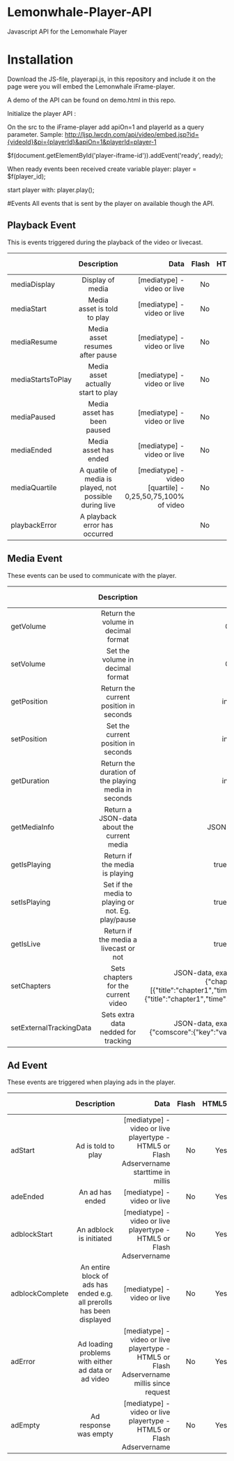 # Lemonwhale-Player-API
Javascript API for the Lemonwhale Player

# Installation
Download the JS-file, playerapi.js, in this repository and include it on the page were you will embed the Lemonwhale iFrame-player.

A demo of the API can be found on demo.html in this repo.

Initialize the player API :

On the src to the iFrame-player add apiOn=1 and playerId as a query parameter. Sample: http://ljsp.lwcdn.com/api/video/embed.jsp?id={videoId}&pi={playerId}&apiOn=1&playerId=player-1 

$f(document.getElementById('player-iframe-id')).addEvent('ready', ready);

When ready events been received create variable player:
player = $f(player_id);

start player with:   player.play();
   
#Events
All events that is sent by the player on available though the API.

## Playback Event
This is events triggered during the playback of the video or livecast.

|     | Description           | Data  |Flash | HTML5 | Mobile Devices
| ------------- |:-------------:| -----:|-----:|-----:|-----:|
| mediaDisplay | Display of media |     [mediatype] - video or live | No | Yes | Yes |
| mediaStart    |  Media asset is told to play | [mediatype] - video or live |No | Yes | Yes |
| mediaResume    |  Media asset resumes after pause | [mediatype] - video or live |No | Yes | Yes |
| mediaStartsToPlay     |  Media asset actually start to play      |   [mediatype] - video or live  |No | Yes | Yes |
| mediaPaused | Media asset has been paused |     [mediatype] - video or live |No | Yes | Yes |
| mediaEnded | Media asset has ended |     [mediatype] - video or live |No | Yes | Yes |
| mediaQuartile | A quatile of media is played, not possible during live |     [mediatype] - video <br/>[quartile] - 0,25,50,75,100% of video |No | Yes | Yes |
| playbackError | A playback error has occurred | |No | Yes | Yes |

## Media Event
These events can be used to communicate with the player.

|       | Description           | Data  | Flash | HTML5 | Mobile Devices
| ------------- |:-------------:| -----:|-----:|-----:|-----:|
| getVolume | Return the volume in decimal format | 0-1.0 | Yes | Yes | No |
| setVolume | Set the volume in decimal format | 0-1.0 | Yes | Yes | No |
| getPosition | Return the current position in seconds | integer | Yes | Yes | Yes |
| setPosition | Set the current position in seconds | integer | Yes | Yes | Yes |
| getDuration | Return the duration of the playing media in seconds | integer | Yes | Yes | Yes |
| getMediaInfo | Return a JSON-data about the current media | JSON-data | Yes | Yes | Yes |
| getIsPlaying | Return if the media is playing | true/false | Yes | Yes | Yes |
| setIsPlaying | Set if the media to playing or not. Eg. play/pause | true/false | Yes | Yes | Yes |
| getIsLive | Return if the media a livecast or not | true/false | Yes | Yes | Yes |
| setChapters | Sets chapters for the current video | JSON-data, example: {"chapters":[{"title":"chapter1","time":7},{"title":"chapter1","time":31}]}	 | Yes | Yes | No |
| setExternalTrackingData | Sets extra data nedded for tracking | JSON-data, example: {"comscore":{"key":"value"}} | Yes | Yes | Yes |

## Ad Event
These events are triggered when playing ads in the player.

|         | Description           | Data  |Flash | HTML5 | Mobile Devices
| ------------- |:-------------:| -----:|-----:|-----:|-----:|
| adStart | Ad is told to play |[mediatype] - video or live<br/>playertype - HTML5 or Flash<br/> Adservername <br/>starttime in millis| No | Yes | Yes |
| adeEnded | An ad has ended |[mediatype] - video or live|No | Yes | Yes |
| adblockStart |  An adblock is initiated |[mediatype] - video or live<br/>playertype - HTML5 or Flash<br/> Adservername|No | Yes | Yes |
| adblockComplete | An entire block of ads has ended e.g. all prerolls has been displayed |[mediatype] - video or live|No | Yes | Yes |
| adError | Ad loading problems with either ad data or ad video|[mediatype] - video or live<br/>playertype - HTML5 or Flash<br/> Adservername <br/>millis since request|No | Yes | Yes |
| adEmpty | Ad response was empty|[mediatype] - video or live<br/>playertype - HTML5 or Flash<br/> Adservername |No | Yes | Yes |

